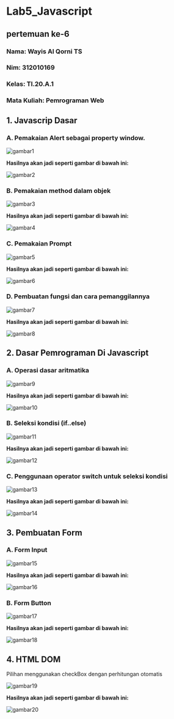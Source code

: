 # Lab5_Javascript
## pertemuan ke-6
### Nama: Wayis Al Qorni TS
### Nim: 312010169
### Kelas: TI.20.A.1
### Mata Kuliah: Pemrograman Web

## 1.  Javascrip Dasar
### A. Pemakaian Alert sebagai property window.

![gambar1](dd/dd12.PNG)

<b>Hasilnya akan jadi seperti gambar di bawah ini:</b>

![gambar2](dd/dd2.PNG)

### B. Pemakaian method dalam objek 

![gambar3](dd/dd13.PNG)

<b>Hasilnya akan jadi seperti gambar di bawah ini:</b>

![gambar4](dd/dd3.PNG)

### C. Pemakaian Prompt 

![gambar5](dd/dd14.PNG)

<b>Hasilnya akan jadi seperti gambar di bawah ini:</b>

![gambar6](dd/dd4.PNG)

### D. Pembuatan fungsi dan cara pemanggilannya 

![gambar7](dd/dd15.PNG)

<b>Hasilnya akan jadi seperti gambar di bawah ini:</b>

![gambar8](dd/dd5.PNG)

## 2. Dasar Pemrograman Di Javascript 
### A. Operasi dasar aritmatika 

![gambar9](dd/dd16.PNG)

<b>Hasilnya akan jadi seperti gambar di bawah ini:</b>

![gambar10](dd/dd6.PNG)

### B. Seleksi kondisi (if..else) 

![gambar11](dd/dd17.PNG)

<b>Hasilnya akan jadi seperti gambar di bawah ini:</b>

![gambar12](dd/dd7.PNG)

### C. Penggunaan operator switch untuk seleksi kondisi 

![gambar13](dd/dd18.PNG)

<b>Hasilnya akan jadi seperti gambar di bawah ini:</b>

![gambar14](dd/dd8.PNG)

## 3. Pembuatan Form 
### A. Form Input 

![gambar15](dd/dd19.PNG)

<b>Hasilnya akan jadi seperti gambar di bawah ini:</b>

![gambar16](dd/dd9.PNG)

### B. Form Button

![gambar17](dd/dd20.PNG)

<b>Hasilnya akan jadi seperti gambar di bawah ini:</b>

![gambar18](dd/dd10.PNG)

## 4. HTML DOM 

Pilihan menggunakan checkBox dengan perhitungan otomatis 

![gambar19](dd/dd21.PNG)

<b>Hasilnya akan jadi seperti gambar di bawah ini:</b>

![gambar20](dd/dd11.PNG)